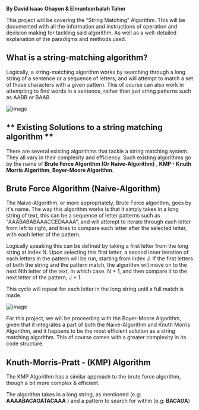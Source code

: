 **By David Isaac Ohayon & Elmuntserbalah Taher**

This project will be covering the “String Matching” Algorithm. This will be documented with all the information and instructions of operation and decision making for tackling said algorithm. As well as a well-detailed explanation of the paradigms and methods used.

## **What is a string-matching algorithm?**
Logically, a string-matching algorithm works by searching through a long string of a sentence or a sequence of letters, and will attempt to match a set of those characters with a given pattern. This of course can also work in attempting to find words in a sentence, rather than just string patterns such as AABB or BAAB.

![image](https://github.com/Montaser-Taher/-string-matching/assets/147913714/749d96ed-25c3-418f-9e08-f9c230aaa43b)

## ** Existing Solutions to a string matching algorithm **
There are several existing algorithms that tackle a string matching system. They all vary in their complexity and efficiency. Such existing algorithms go by the name of **Brute Force Algorithm (Or Naive-Algorithm)** , **KMP - Knuth Morris Algorithm**, **Boyer-Moore Algorithm**.

## Brute Force Algorithm (Naive-Algorithm)
The Naive-Algorithm, or more appropriately, Brute Force algorithm, goes by it's name. The way this algorithm works is that it simply takes in a long string of text, this can be a sequence of letter patterns such as "AAABABABAAACCEDAAAA", and will attempt to iterate through each letter from left to right, and tries to compare each letter after the selected letter, with each letter of the pattern.

Logically speaking this can be defined by taking a first letter from the long string at index N. Upon selecting this first letter, a second inner iteration of each letters in the pattern will be run, starting from index J. If the first letters of both the string and the pattern match, the algorithm will move on to the next Nth letter of the text, in which case. N + 1, and then compare it to the next letter of the pattern, J + 1.

This cycle will repeat for each letter in the long string until a full match is made.

![image](https://github.com/Montaser-Taher/-string-matching/assets/147913714/4f231d52-edbf-4ff3-830f-237474e7d62a)




For this project, we will be proceeding with the Boyer-Moore Algorithm, given that it integrates a part of both the Naive-Algorithm and Knuth Morris Algorithm, and it happens to be the most efficient solution as a string matching algorithm. This of course comes with a greater complexity in its code structure.


## Knuth-Morris-Pratt - (KMP) Algorithm
The KMP Algorithm has a similar approach to the brute force algorithm, though a bit more complex & efficient.

The algorithm takes in a long string, as mentioned (e.g: **AAAABACAGATACAAA** ) and a pattern to search for within (e.g: **BACAGA**)

